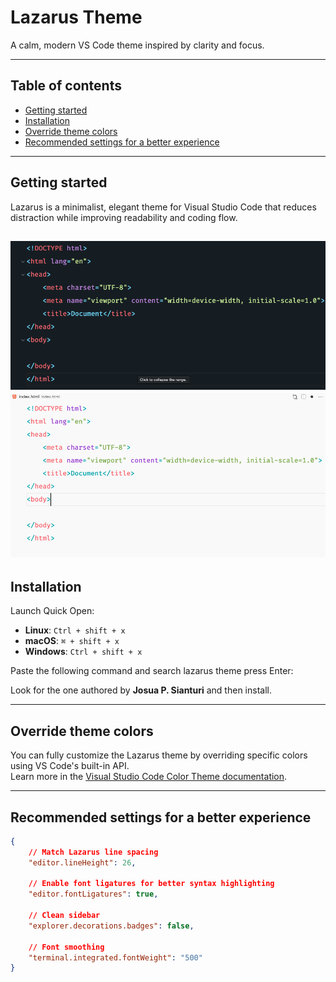 # Lazarus Theme  
A calm, modern VS Code theme inspired by clarity and focus.

---

## Table of contents
- [Getting started](#getting-started)  
- [Installation](#installation) 
- [Override theme colors](#override-theme-colors)  
- [Recommended settings for a better experience](#recommended-settings-for-a-better-experience)

---

## Getting started  
Lazarus is a minimalist, elegant theme for Visual Studio Code that reduces distraction while improving readability and coding flow.

![Dark theme preview](preview.png)
![Light theme preview](preview-light.png)
---

## Installation  
Launch Quick Open:

- **Linux**: `Ctrl + shift + x`  
- **macOS**: `⌘ + shift + x`  
- **Windows**: `Ctrl + shift + x`  

Paste the following command and search lazarus theme press Enter:

Look for the one authored by **Josua P. Sianturi** and then install.

---

## Override theme colors  
You can fully customize the Lazarus theme by overriding specific colors using VS Code's built-in API.  
Learn more in the [Visual Studio Code Color Theme documentation](https://code.visualstudio.com/api/extension-guides/color-theme).

---

## Recommended settings for a better experience

```json
{
    // Match Lazarus line spacing
    "editor.lineHeight": 26,
    
    // Enable font ligatures for better syntax highlighting
    "editor.fontLigatures": true,

    // Clean sidebar
    "explorer.decorations.badges": false,

    // Font smoothing
    "terminal.integrated.fontWeight": "500"
}
